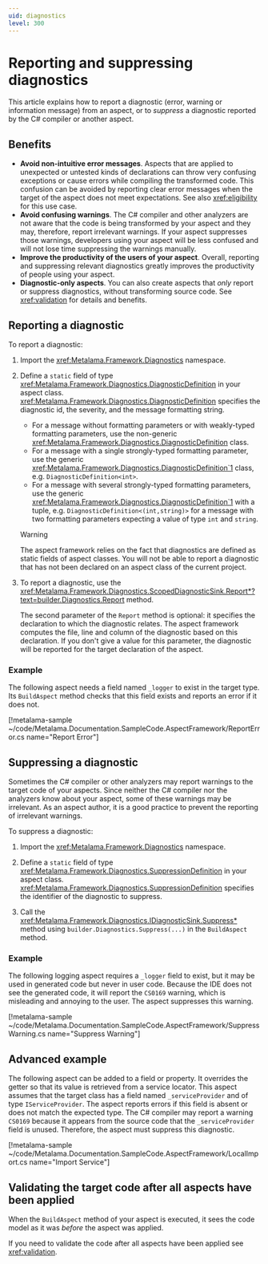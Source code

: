 ```yaml
---
uid: diagnostics
level: 300
---
```

# Reporting and suppressing diagnostics

This article explains how to report a diagnostic (error, warning or information message) from an aspect, or to _suppress_ a diagnostic reported by the C# compiler or another aspect.

## Benefits

* **Avoid non-intuitive error messages**. Aspects that are applied to unexpected or untested kinds of declarations can throw very confusing exceptions or cause errors while compiling the transformed code. This confusion can be avoided by reporting clear error messages when the target of the aspect does not meet expectations. See also <xref:eligibility> for this use case.
* **Avoid confusing warnings**. The C# compiler and other analyzers are not aware that the code is being transformed by your aspect and they may, therefore, report irrelevant warnings. If your aspect suppresses those warnings, developers using your aspect will be less confused and will not lose time suppressing the warnings manually.
* **Improve the productivity of the users of your aspect**. Overall, reporting and suppressing relevant diagnostics greatly improves the productivity of people using your aspect.
* **Diagnostic-only aspects**. You can also create aspects that _only_ report or suppress diagnostics, without transforming source code. See <xref:validation> for details and benefits.

## Reporting a diagnostic

[comment]: # (TODO: When to report a diagnostic? Eligibility vs diagnostic.)

To report a diagnostic:

1. Import the <xref:Metalama.Framework.Diagnostics> namespace.

2. Define a `static` field of type <xref:Metalama.Framework.Diagnostics.DiagnosticDefinition> in your aspect class. <xref:Metalama.Framework.Diagnostics.DiagnosticDefinition> specifies the diagnostic id, the severity, and the message formatting string.

    - For a message without formatting parameters or with weakly-typed formatting parameters, use the non-generic <xref:Metalama.Framework.Diagnostics.DiagnosticDefinition> class.
    - For a message with a single strongly-typed formatting parameter, use the generic <xref:Metalama.Framework.Diagnostics.DiagnosticDefinition`1> class, e.g. `DiagnosticDefinition<int>`.
    - For a message with several strongly-typed formatting parameters, use the generic <xref:Metalama.Framework.Diagnostics.DiagnosticDefinition`1> with a tuple, e.g. `DiagnosticDefinition<(int,string)>` for a message with two formatting parameters expecting a value of type `int` and `string`.

    > [!WARNING]
    > The aspect framework relies on the fact that diagnostics are defined as static fields of aspect classes. You will not be able to report a diagnostic that has not been declared on an aspect class of the current project.

3. To report a diagnostic, use the <xref:Metalama.Framework.Diagnostics.ScopedDiagnosticSink.Report*?text=builder.Diagnostics.Report> method.

    The second parameter of the `Report` method is optional: it specifies the declaration to which the diagnostic relates. The aspect framework computes the file, line and column of the diagnostic based on this declaration. If you don't give a value for this parameter, the diagnostic will be reported for the target declaration of the aspect.

### Example

The following aspect needs a field named `_logger` to exist in the target type. Its `BuildAspect` method checks that this field exists and reports an error if it does not.

[!metalama-sample ~/code/Metalama.Documentation.SampleCode.AspectFramework/ReportError.cs name="Report Error"]

## Suppressing a diagnostic

Sometimes the C# compiler or other analyzers may report warnings to the target code of your aspects. Since neither the C# compiler nor the analyzers know about your aspect, some of these warnings may be irrelevant. As an aspect author, it is a good practice to prevent the reporting of irrelevant warnings.

To suppress a diagnostic:

1. Import the <xref:Metalama.Framework.Diagnostics> namespace.

2. Define a `static` field of type <xref:Metalama.Framework.Diagnostics.SuppressionDefinition> in your aspect class. <xref:Metalama.Framework.Diagnostics.SuppressionDefinition> specifies the identifier of the diagnostic to suppress.

3. Call the <xref:Metalama.Framework.Diagnostics.IDiagnosticSink.Suppress*> method using `builder.Diagnostics.Suppress(...)` in the `BuildAspect` method.

### Example

The following logging aspect requires a `_logger` field to exist, but it may be used in generated code but never in user code. Because the IDE does not see the generated code, it will report the `CS0169` warning, which is misleading and annoying to the user. The aspect suppresses this warning.

[!metalama-sample ~/code/Metalama.Documentation.SampleCode.AspectFramework/SuppressWarning.cs name="Suppress Warning"]


## Advanced example

The following aspect can be added to a field or property. It overrides the getter so that its value is retrieved from a service locator. This aspect assumes that the target class has a field named `_serviceProvider` and of type `IServiceProvider`. The aspect reports errors if this field is absent or does not match the expected type. The C# compiler may report a warning `CS0169` because it appears from the source code that the `_serviceProvider` field is unused. Therefore, the aspect must suppress this diagnostic.

[!metalama-sample ~/code/Metalama.Documentation.SampleCode.AspectFramework/LocalImport.cs name="Import Service"]
## Validating the target code after all aspects have been applied

When the `BuildAspect` method of your aspect is executed, it sees the code model as it was _before_ the aspect was applied.

If you need to validate the code after all aspects have been applied see <xref:validation>.

